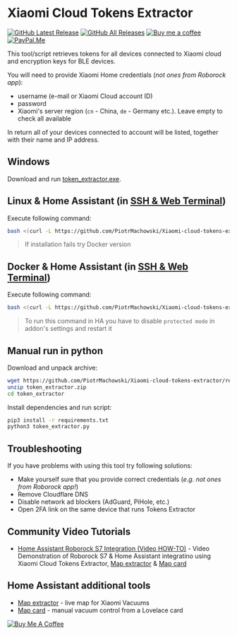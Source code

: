 # Xiaomi Cloud Tokens Extractor
[![GitHub Latest Release][releases_shield]][latest_release]
[![GitHub All Releases][downloads_total_shield]][releases]
[![Buy me a coffee][buy_me_a_coffee_shield]][buy_me_a_coffee]
[![PayPal.Me][paypal_me_shield]][paypal_me]

[latest_release]: https://github.com/PiotrMachowski/Xiaomi-cloud-tokens-extractor/releases/latest
[releases_shield]: https://img.shields.io/github/release/PiotrMachowski/Xiaomi-cloud-tokens-extractor.svg?style=popout

[releases]: https://github.com/PiotrMachowski/Xiaomi-cloud-tokens-extractor/releases
[downloads_total_shield]: https://img.shields.io/github/downloads/PiotrMachowski/Xiaomi-cloud-tokens-extractor/total

[buy_me_a_coffee_shield]: https://img.shields.io/static/v1.svg?label=%20&message=Buy%20me%20a%20coffee&color=6f4e37&logo=buy%20me%20a%20coffee&logoColor=white
[buy_me_a_coffee]: https://www.buymeacoffee.com/PiotrMachowski

[paypal_me_shield]: https://img.shields.io/static/v1.svg?label=%20&message=PayPal.Me&logo=paypal
[paypal_me]: https://paypal.me/PiMachowski

This tool/script retrieves tokens for all devices connected to Xiaomi cloud and encryption keys for BLE devices.

You will need to provide Xiaomi Home credentials (_not ones from Roborock app_):
- username (e-mail or Xiaomi Cloud account ID)
- password
- Xiaomi's server region (`cn` - China, `de` - Germany etc.). Leave empty to check all available

In return all of your devices connected to account will be listed, together with their name and IP address.

## Windows
Download and run [token_extractor.exe](https://github.com/PiotrMachowski/Xiaomi-cloud-tokens-extractor/releases/latest/download/token_extractor.exe).

## Linux & Home Assistant (in [SSH & Web Terminal](https://github.com/hassio-addons/addon-ssh))

Execute following command:
```bash
bash <(curl -L https://github.com/PiotrMachowski/Xiaomi-cloud-tokens-extractor/raw/master/run.sh)
```

> If installation fails try Docker version

## Docker & Home Assistant (in [SSH & Web Terminal](https://github.com/hassio-addons/addon-ssh))

Execute following command:
```bash
bash <(curl -L https://github.com/PiotrMachowski/Xiaomi-cloud-tokens-extractor/raw/master/run_docker.sh)
```

> To run this command in HA you have to disable `protected mode` in addon's settings and restart it

## Manual run in python

Download and unpack archive:
```bash
wget https://github.com/PiotrMachowski/Xiaomi-cloud-tokens-extractor/releases/latest/download/token_extractor.zip
unzip token_extractor.zip
cd token_extractor
```

Install dependencies and run script:
```bash
pip3 install -r requirements.txt
python3 token_extractor.py
```

## Troubleshooting

If you have problems with using this tool try following solutions:
- Make yourself sure that you provide correct credentials (_e.g. not ones from Roborock app!_)
- Remove Cloudflare DNS
- Disable network ad blockers (AdGuard, PiHole, etc.)
- Open 2FA link on the same device that runs Tokens Extractor

## Community Video Tutorials

* [Home Assistant Roborock S7 Integration (Video HOW-TO)](https://youtu.be/dZmjyMfJnCU) - Video Demonstration of Roborock S7 & Home Assistant integratino using Xiaomi Cloud Tokens Extractor, [Map extractor](https://github.com/PiotrMachowski/Home-Assistant-custom-components-Xiaomi-Cloud-Map-Extractor) & [Map card](https://github.com/PiotrMachowski/lovelace-xiaomi-vacuum-map-card)

## Home Assistant additional tools

* [Map extractor](https://github.com/PiotrMachowski/Home-Assistant-custom-components-Xiaomi-Cloud-Map-Extractor) - live map for Xiaomi Vacuums
* [Map card](https://github.com/PiotrMachowski/lovelace-xiaomi-vacuum-map-card) - manual vacuum control from a Lovelace card

<a href="https://www.buymeacoffee.com/PiotrMachowski" target="_blank"><img src="https://bmc-cdn.nyc3.digitaloceanspaces.com/BMC-button-images/custom_images/orange_img.png" alt="Buy Me A Coffee" style="height: auto !important;width: auto !important;" ></a>


